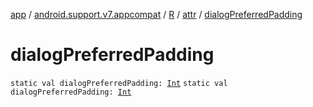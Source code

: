 [app](../../../index.md) / [android.support.v7.appcompat](../../index.md) / [R](../index.md) / [attr](index.md) / [dialogPreferredPadding](./dialog-preferred-padding.md)

# dialogPreferredPadding

`static val dialogPreferredPadding: `[`Int`](https://kotlinlang.org/api/latest/jvm/stdlib/kotlin/-int/index.html)
`static val dialogPreferredPadding: `[`Int`](https://kotlinlang.org/api/latest/jvm/stdlib/kotlin/-int/index.html)